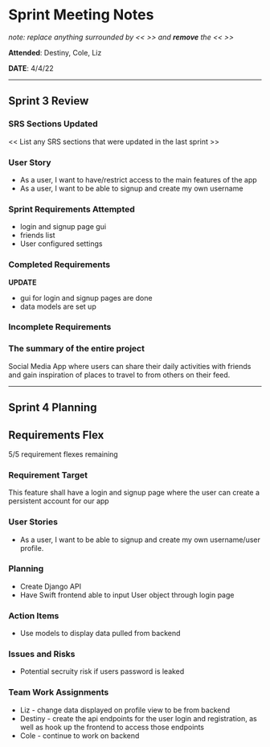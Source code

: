 # Sprint Meeting Notes

*note: replace anything surrounded by << >> and **remove** the << >>*

**Attended**: Destiny, Cole, Liz

**DATE**: 4/4/22

***

## Sprint 3 Review

### SRS Sections Updated

<< List any SRS sections that were updated in the last sprint >>

### User Story

- As a user, I want to have/restrict access to the main features of the app
- As a user, I want to be able to signup and create my own username

### Sprint Requirements Attempted

- login and signup page gui
- friends list
- User configured settings

### Completed Requirements
**UPDATE**
- gui for login and signup pages are done
- data models are set up

### Incomplete Requirements


### The summary of the entire project

Social Media App where users can share their daily activities with friends and gain inspiration of places to travel to from others on their feed.

***

## Sprint 4 Planning

## Requirements Flex

5/5 requirement flexes remaining

### Requirement Target

This feature shall have a login and signup page where the user can create a persistent account for our app

### User Stories

 - As a user, I want to be able to signup and create my own username/user profile.

### Planning

- Create Django API
-  Have Swift frontend able to input User object through login page

### Action Items

- Use models to display data pulled from backend

### Issues and Risks

 - Potential secruity risk if users password is leaked

### Team Work Assignments

- Liz  - change data displayed on profile view to be from backend
- Destiny - create the api endpoints for the user login and registration, as well as hook up the frontend to access those endpoints 
- Cole - continue to work on backend
